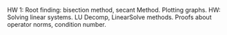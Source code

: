 HW 1: Root finding: bisection method, secant Method. Plotting graphs.
HW: Solving linear systems. LU Decomp, LinearSolve methods. Proofs about operator norms, condition number.
